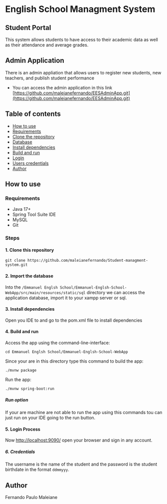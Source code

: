 # English School Managment System
## Student Portal
This system allows students to have access to their academic data as well as their attendance and average grades.

## Admin Application
There is an admin appliation that allows users to register new students, new teachers, and publish student performance

- You can access the admin application in this link [https://github.com/maleianefernando/EESAdminApp.git](https://github.com/maleianefernando/EESAdminApp.git)

## Table of contents
- [How to use](#how-to-use)
- [Requirements](#requirements)
- [Clone the repository](#1-clone-this-repository)
- [Database](#2-import-the-database)
- [Install dependencies](#3-open-your-ide-to-install-dependencies)
- [Build and run](#4-access-the-using-the-command-line)
- [Login](#5-login-process)
- [Users credentials](#6-credentials)
- [Author](#author)

## How to use
### Requirements
- Java 17+
- Spring Tool Suite IDE
- MySQL
- Git
### Steps
#### 1. Clone this repository
```
git clone https://github.com/maleianefernando/Student-managment-system.git
```
#### 2. Import the database
Into the ```/Emmanuel Englsh School/Emmanuel-Englsh-School-WebApp/src/main/resources/static/sql``` directory we can access the application database, import it to your xampp server or sql.

#### 3. Install dependencies
Open you IDE to and go to the pom.xml file to install dependencies
#### 4. Build and run
Access the app using the command-line-interface:
```
cd Emmanuel Englsh School/Emmanuel-Englsh-School-WebApp
```
Since your are in this directory type this command to build the app:
```
./mvnw package
```
Run the app:
```
./mvnw spring-boot:run
```
##### Run option
If your are machine are not able to run the app using this commands tou can just run on your IDE going to the run button.

#### 5. Login Process
Now [http://localhost:9090/](http://localhost:9090/) open your browser and sign in any account.

##### 6. Credentials
The username is the name of the student and the password is the student birthdate in the format ```ddmmyyy```.

## Author
Fernando Paulo Maleiane
